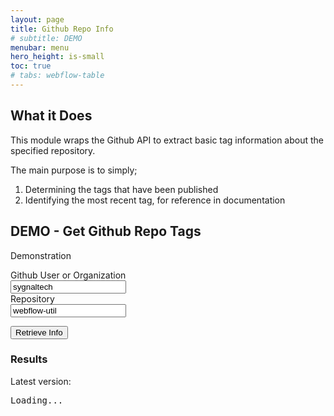 ```yaml
---
layout: page
title: Github Repo Info
# subtitle: DEMO
menubar: menu
hero_height: is-small
toc: true
# tabs: webflow-table
---
```


## What it Does

This module wraps the Github API to extract basic tag information about the specified repository.

The main purpose is to simply;

1. Determining the tags that have been published
2. Identifying the most recent tag, for reference in documentation


## DEMO - Get Github Repo Tags

<span class="tag is-danger is-medium is-light">Demonstration</span>

<div class="block">

<div class="field">
    <label class="label">Github User or Organization</label>
    <div class="control">
        <input id="userOrg" class="input" type="text" placeholder="Github User or Org" value="sygnaltech">
    </div>
</div>

<div class="field">
    <label class="label">Repository</label>
    <div class="control">
        <input id="repo" class="input" type="text" placeholder="Github repo" value="webflow-util" >
    </div>
</div>

<button class="button is-dark" id="refresh">Retrieve Info</button>

</div>


### Results

<p>Latest version: <b id="latest1"></b></p>

<div class="demo area grey large">
    <pre id="json1">Loading...</pre>
</div>


<script src="https://code.jquery.com/jquery-3.6.0.min.js" type="text/javascript" crossorigin="anonymous"></script>

<script type="module">

    import {
        getGithubRepoTagsUrl,
        getGithubRepoTags, getGithubRepoTagLatest
    } from 'https://cdn.jsdelivr.net/gh/sygnaltech/webflow-util/src/datasources/github-data.js';


    $(function () {

        $("#refresh").click(function () {
            refresh();
        });

    });

    function refresh() {

        getGithubRepoTags($("#userOrg").val(), $("#repo").val())
            .then((res) => {

                $("#json1").text(
                    JSON.stringify(
                        res,
                        null,
                        2 // pretty print
                    )
                );

            }, (err) => {
                console.log(err);
            });

        getGithubRepoTagLatest($("#userOrg").val(), $("#repo").val())
            .then((res) => {
                $("#latest1").text(
                    res
                );
            }, (err) => {
                console.log(err);
            });

    }

</script>

